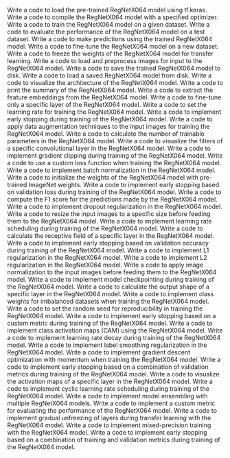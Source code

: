 Write a code to load the pre-trained RegNetX064 model using tf.keras.
Write a code to compile the RegNetX064 model with a specified optimizer.
Write a code to train the RegNetX064 model on a given dataset.
Write a code to evaluate the performance of the RegNetX064 model on a test dataset.
Write a code to make predictions using the trained RegNetX064 model.
Write a code to fine-tune the RegNetX064 model on a new dataset.
Write a code to freeze the weights of the RegNetX064 model for transfer learning.
Write a code to load and preprocess images for input to the RegNetX064 model.
Write a code to save the trained RegNetX064 model to disk.
Write a code to load a saved RegNetX064 model from disk.
Write a code to visualize the architecture of the RegNetX064 model.
Write a code to print the summary of the RegNetX064 model.
Write a code to extract the feature embeddings from the RegNetX064 model.
Write a code to fine-tune only a specific layer of the RegNetX064 model.
Write a code to set the learning rate for training the RegNetX064 model.
Write a code to implement early stopping during training of the RegNetX064 model.
Write a code to apply data augmentation techniques to the input images for training the RegNetX064 model.
Write a code to calculate the number of trainable parameters in the RegNetX064 model.
Write a code to visualize the filters of a specific convolutional layer in the RegNetX064 model.
Write a code to implement gradient clipping during training of the RegNetX064 model.
Write a code to use a custom loss function when training the RegNetX064 model.
Write a code to implement batch normalization in the RegNetX064 model.
Write a code to initialize the weights of the RegNetX064 model with pre-trained ImageNet weights.
Write a code to implement early stopping based on validation loss during training of the RegNetX064 model.
Write a code to compute the F1 score for the predictions made by the RegNetX064 model.
Write a code to implement dropout regularization in the RegNetX064 model.
Write a code to resize the input images to a specific size before feeding them to the RegNetX064 model.
Write a code to implement learning rate scheduling during training of the RegNetX064 model.
Write a code to calculate the receptive field of a specific layer in the RegNetX064 model.
Write a code to implement early stopping based on validation accuracy during training of the RegNetX064 model.
Write a code to implement L1 regularization in the RegNetX064 model.
Write a code to implement L2 regularization in the RegNetX064 model.
Write a code to apply image normalization to the input images before feeding them to the RegNetX064 model.
Write a code to implement model checkpointing during training of the RegNetX064 model.
Write a code to calculate the output shape of a specific layer in the RegNetX064 model.
Write a code to implement class weights for imbalanced datasets when training the RegNetX064 model.
Write a code to set the random seed for reproducibility in training the RegNetX064 model.
Write a code to implement early stopping based on a custom metric during training of the RegNetX064 model.
Write a code to implement class activation maps (CAM) using the RegNetX064 model.
Write a code to implement learning rate decay during training of the RegNetX064 model.
Write a code to implement label smoothing regularization in the RegNetX064 model.
Write a code to implement gradient descent optimization with momentum when training the RegNetX064 model.
Write a code to implement early stopping based on a combination of validation metrics during training of the RegNetX064 model.
Write a code to visualize the activation maps of a specific layer in the RegNetX064 model.
Write a code to implement cyclic learning rate scheduling during training of the RegNetX064 model.
Write a code to implement model ensembling with multiple RegNetX064 models.
Write a code to implement a custom metric for evaluating the performance of the RegNetX064 model.
Write a code to implement gradual unfreezing of layers during transfer learning with the RegNetX064 model.
Write a code to implement mixed-precision training with the RegNetX064 model.
Write a code to implement early stopping based on a combination of training and validation metrics during training of the RegNetX064 model.